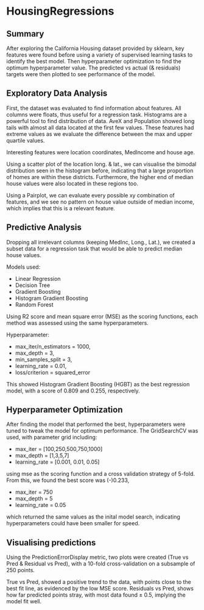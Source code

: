 # HousingRegressions

## Summary
After exploring the California Housing dataset provided by sklearn, key features were found before using a variety of supervised learning tasks to identify the best model. Then hyperparameter optimization to find the optimum hyperparameter value. The predicted vs actual (& residuals) targets were then plotted to see performance of the model.

## Exploratory Data Analysis
First, the dataset was evaluated to find information about features. All columns were floats, thus useful for a regression task. Histograms are a powerful tool to find distribution of data. AveX and Population showed long tails with almost all data located at the first few values. These features had extreme values as we evaluate the difference between the max and upper quartile values.

Interesting features were location coordinates, MedIncome and house age.

Using a scatter plot of the location long. & lat., we can visualise the bimodal distribution seen in the histogram before, indicating that a large proportion of homes are within these districts. Furthermore, the higher end of median house values were also located in these regions too.

Using a Pairplot, we can evaluate every possible xy combination of features, and we see no pattern on house value outside of median income, which implies that this is a relevant feature.

## Predictive Analysis
Dropping all irrelevant columns (keeping MedInc, Long., Lat.), we created a subset data for a regression task that would be able to predict median house values. 

Models used:
- Linear Regression
- Decision Tree
- Gradient Boosting
- Histogram Gradient Boosting
- Random Forest

Using R2 score and mean square error (MSE) as the scoring functions, each method was assessed using the same hyperparameters.

Hyperparameter:
- max_iter/n_estimators = 1000,
- max_depth = 3,
- min_samples_split = 3,
- learning_rate = 0.01,
- loss/criterion = squared_error
  
This showed Histogram Gradient Boosting (HGBT) as the best regression model, with a score of 0.809 and 0.255, respectively.

## Hyperparameter Optimization
After finding the model that performed the best, hyperparameters were tuned to tweak the model for optimum performance. The GridSearchCV was used, with parameter grid including:
- max_iter = [100,250,500,750,1000]
- max_depth = [1,3,5,7]
- learning_rate = [0.001, 0.01, 0.05]

using mse as the scoring function and a cross validation strategy of 5-fold. From this, we found the best score was (-)0.233, 
- max_iter = 750
- max_depth = 5
- learning_rate = 0.05

 which returned the same values as the inital model search, indicating hyperparameters could have been smaller for speed.

 ## Visualising predictions
 Using the PredictionErrorDisplay metric, two plots were created (True vs Pred & Residual vs Pred), with a 10-fold cross-validation on a subsample of 250 points.
  
 True vs Pred, showed a positive trend to the data, with points close to the best fit line, as evidenced by the low MSE score.
 Residuals vs Pred, shows how far predicted points stray, with most data found ± 0.5, implying the model fit well.
